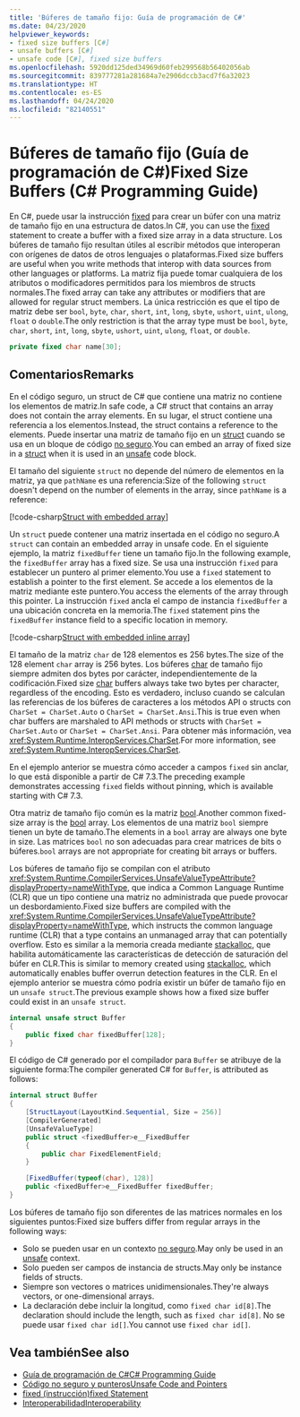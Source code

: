 ```yaml
---
title: 'Búferes de tamaño fijo: Guía de programación de C#'
ms.date: 04/23/2020
helpviewer_keywords:
- fixed size buffers [C#]
- unsafe buffers [C#]
- unsafe code [C#], fixed size buffers
ms.openlocfilehash: 5920dd125ded34969d60feb299568b56402056ab
ms.sourcegitcommit: 839777281a281684a7e2906dccb3acd7f6a32023
ms.translationtype: HT
ms.contentlocale: es-ES
ms.lasthandoff: 04/24/2020
ms.locfileid: "82140551"
---
```

# <a name="fixed-size-buffers-c-programming-guide"></a><span data-ttu-id="3b2e1-102">Búferes de tamaño fijo (Guía de programación de C#)</span><span class="sxs-lookup"><span data-stu-id="3b2e1-102">Fixed Size Buffers (C# Programming Guide)</span></span>

<span data-ttu-id="3b2e1-103">En C#, puede usar la instrucción [fixed](../../language-reference/keywords/fixed-statement.md) para crear un búfer con una matriz de tamaño fijo en una estructura de datos.</span><span class="sxs-lookup"><span data-stu-id="3b2e1-103">In C#, you can use the [fixed](../../language-reference/keywords/fixed-statement.md) statement to create a buffer with a fixed size array in a data structure.</span></span> <span data-ttu-id="3b2e1-104">Los búferes de tamaño fijo resultan útiles al escribir métodos que interoperan con orígenes de datos de otros lenguajes o plataformas.</span><span class="sxs-lookup"><span data-stu-id="3b2e1-104">Fixed size buffers are useful when you write methods that interop with data sources from other languages or platforms.</span></span> <span data-ttu-id="3b2e1-105">La matriz fija puede tomar cualquiera de los atributos o modificadores permitidos para los miembros de structs normales.</span><span class="sxs-lookup"><span data-stu-id="3b2e1-105">The fixed array can take any attributes or modifiers that are allowed for regular struct members.</span></span> <span data-ttu-id="3b2e1-106">La única restricción es que el tipo de matriz debe ser `bool`, `byte`, `char`, `short`, `int`, `long`, `sbyte`, `ushort`, `uint`, `ulong`, `float` o `double`.</span><span class="sxs-lookup"><span data-stu-id="3b2e1-106">The only restriction is that the array type must be `bool`, `byte`, `char`, `short`, `int`, `long`, `sbyte`, `ushort`, `uint`, `ulong`, `float`, or `double`.</span></span>

```csharp
private fixed char name[30];
```

## <a name="remarks"></a><span data-ttu-id="3b2e1-107">Comentarios</span><span class="sxs-lookup"><span data-stu-id="3b2e1-107">Remarks</span></span>

<span data-ttu-id="3b2e1-108">En el código seguro, un struct de C# que contiene una matriz no contiene los elementos de matriz.</span><span class="sxs-lookup"><span data-stu-id="3b2e1-108">In safe code, a C# struct that contains an array does not contain the array elements.</span></span> <span data-ttu-id="3b2e1-109">En su lugar, el struct contiene una referencia a los elementos.</span><span class="sxs-lookup"><span data-stu-id="3b2e1-109">Instead, the struct contains a reference to the elements.</span></span> <span data-ttu-id="3b2e1-110">Puede insertar una matriz de tamaño fijo en un [struct](../../language-reference/builtin-types/struct.md) cuando se usa en un bloque de código [no seguro](../../language-reference/keywords/unsafe.md).</span><span class="sxs-lookup"><span data-stu-id="3b2e1-110">You can embed an array of fixed size in a [struct](../../language-reference/builtin-types/struct.md) when it is used in an [unsafe](../../language-reference/keywords/unsafe.md) code block.</span></span>

<span data-ttu-id="3b2e1-111">El tamaño del siguiente `struct` no depende del número de elementos en la matriz, ya que `pathName` es una referencia:</span><span class="sxs-lookup"><span data-stu-id="3b2e1-111">Size of the following `struct` doesn't depend on the number of elements in the array, since `pathName` is a reference:</span></span>

[!code-csharp[Struct with embedded array](../../../../samples/snippets/csharp/keywords/FixedKeywordExamples.cs#6)]

<span data-ttu-id="3b2e1-112">Un `struct` puede contener una matriz insertada en el código no seguro.</span><span class="sxs-lookup"><span data-stu-id="3b2e1-112">A `struct` can contain an embedded array in unsafe code.</span></span> <span data-ttu-id="3b2e1-113">En el siguiente ejemplo, la matriz `fixedBuffer` tiene un tamaño fijo.</span><span class="sxs-lookup"><span data-stu-id="3b2e1-113">In the following example, the `fixedBuffer` array has a fixed size.</span></span> <span data-ttu-id="3b2e1-114">Se usa una instrucción `fixed` para establecer un puntero al primer elemento.</span><span class="sxs-lookup"><span data-stu-id="3b2e1-114">You use a `fixed` statement to establish a pointer to the first element.</span></span> <span data-ttu-id="3b2e1-115">Se accede a los elementos de la matriz mediante este puntero.</span><span class="sxs-lookup"><span data-stu-id="3b2e1-115">You access the elements of the array through this pointer.</span></span> <span data-ttu-id="3b2e1-116">La instrucción `fixed` ancla el campo de instancia `fixedBuffer` a una ubicación concreta en la memoria.</span><span class="sxs-lookup"><span data-stu-id="3b2e1-116">The `fixed` statement pins the `fixedBuffer` instance field to a specific location in memory.</span></span>

[!code-csharp[Struct with embedded inline array](../../../../samples/snippets/csharp/keywords/FixedKeywordExamples.cs#7)]

<span data-ttu-id="3b2e1-117">El tamaño de la matriz `char` de 128 elementos es 256 bytes.</span><span class="sxs-lookup"><span data-stu-id="3b2e1-117">The size of the 128 element `char` array is 256 bytes.</span></span> <span data-ttu-id="3b2e1-118">Los búferes [char](../../language-reference/builtin-types/char.md) de tamaño fijo siempre admiten dos bytes por carácter, independientemente de la codificación.</span><span class="sxs-lookup"><span data-stu-id="3b2e1-118">Fixed size [char](../../language-reference/builtin-types/char.md) buffers always take two bytes per character, regardless of the encoding.</span></span> <span data-ttu-id="3b2e1-119">Esto es verdadero, incluso cuando se calculan las referencias de los búferes de caracteres a los métodos API o structs con `CharSet = CharSet.Auto` o `CharSet = CharSet.Ansi`.</span><span class="sxs-lookup"><span data-stu-id="3b2e1-119">This is true even when char buffers are marshaled to API methods or structs with `CharSet = CharSet.Auto` or `CharSet = CharSet.Ansi`.</span></span> <span data-ttu-id="3b2e1-120">Para obtener más información, vea <xref:System.Runtime.InteropServices.CharSet>.</span><span class="sxs-lookup"><span data-stu-id="3b2e1-120">For more information, see <xref:System.Runtime.InteropServices.CharSet>.</span></span>

<span data-ttu-id="3b2e1-121">En el ejemplo anterior se muestra cómo acceder a campos `fixed` sin anclar, lo que está disponible a partir de C# 7.3.</span><span class="sxs-lookup"><span data-stu-id="3b2e1-121">The  preceding example demonstrates accessing `fixed` fields without pinning, which is available starting with C# 7.3.</span></span>

<span data-ttu-id="3b2e1-122">Otra matriz de tamaño fijo común es la matriz [bool](../../language-reference/builtin-types/bool.md).</span><span class="sxs-lookup"><span data-stu-id="3b2e1-122">Another common fixed-size array is the [bool](../../language-reference/builtin-types/bool.md) array.</span></span> <span data-ttu-id="3b2e1-123">Los elementos de una matriz `bool` siempre tienen un byte de tamaño.</span><span class="sxs-lookup"><span data-stu-id="3b2e1-123">The elements in a `bool` array are always one byte in size.</span></span> <span data-ttu-id="3b2e1-124">Las matrices `bool` no son adecuadas para crear matrices de bits o búferes.</span><span class="sxs-lookup"><span data-stu-id="3b2e1-124">`bool` arrays are not appropriate for creating bit arrays or buffers.</span></span>

<span data-ttu-id="3b2e1-125">Los búferes de tamaño fijo se compilan con el atributo <xref:System.Runtime.CompilerServices.UnsafeValueTypeAttribute?displayProperty=nameWithType>, que indica a Common Language Runtime (CLR) que un tipo contiene una matriz no administrada que puede provocar un desbordamiento.</span><span class="sxs-lookup"><span data-stu-id="3b2e1-125">Fixed size buffers are compiled with the <xref:System.Runtime.CompilerServices.UnsafeValueTypeAttribute?displayProperty=nameWithType>, which instructs the common language runtime (CLR) that a type contains an unmanaged array that can potentially overflow.</span></span> <span data-ttu-id="3b2e1-126">Esto es similar a la memoria creada mediante [stackalloc](../../language-reference/operators/stackalloc.md), que habilita automáticamente las características de detección de saturación del búfer en CLR.</span><span class="sxs-lookup"><span data-stu-id="3b2e1-126">This is similar to memory created using [stackalloc](../../language-reference/operators/stackalloc.md), which automatically enables buffer overrun detection features in the CLR.</span></span> <span data-ttu-id="3b2e1-127">En el ejemplo anterior se muestra cómo podría existir un búfer de tamaño fijo en un `unsafe struct`.</span><span class="sxs-lookup"><span data-stu-id="3b2e1-127">The previous example shows how a fixed size buffer could exist in an `unsafe struct`.</span></span>

```csharp
internal unsafe struct Buffer
{
    public fixed char fixedBuffer[128];
}
```

<span data-ttu-id="3b2e1-128">El código de C# generado por el compilador para `Buffer` se atribuye de la siguiente forma:</span><span class="sxs-lookup"><span data-stu-id="3b2e1-128">The compiler generated C# for `Buffer`, is attributed as follows:</span></span>

```csharp
internal struct Buffer
{
    [StructLayout(LayoutKind.Sequential, Size = 256)]
    [CompilerGenerated]
    [UnsafeValueType]
    public struct <fixedBuffer>e__FixedBuffer
    {
        public char FixedElementField;
    }

    [FixedBuffer(typeof(char), 128)]
    public <fixedBuffer>e__FixedBuffer fixedBuffer;
}
```

<span data-ttu-id="3b2e1-129">Los búferes de tamaño fijo son diferentes de las matrices normales en los siguientes puntos:</span><span class="sxs-lookup"><span data-stu-id="3b2e1-129">Fixed size buffers differ from regular arrays in the following ways:</span></span>

- <span data-ttu-id="3b2e1-130">Solo se pueden usar en un contexto [no seguro](../../language-reference/keywords/unsafe.md).</span><span class="sxs-lookup"><span data-stu-id="3b2e1-130">May only be used in an [unsafe](../../language-reference/keywords/unsafe.md) context.</span></span>
- <span data-ttu-id="3b2e1-131">Solo pueden ser campos de instancia de structs.</span><span class="sxs-lookup"><span data-stu-id="3b2e1-131">May only be instance fields of structs.</span></span>
- <span data-ttu-id="3b2e1-132">Siempre son vectores o matrices unidimensionales.</span><span class="sxs-lookup"><span data-stu-id="3b2e1-132">They're always vectors, or one-dimensional arrays.</span></span>
- <span data-ttu-id="3b2e1-133">La declaración debe incluir la longitud, como `fixed char id[8]`.</span><span class="sxs-lookup"><span data-stu-id="3b2e1-133">The declaration should include the length, such as `fixed char id[8]`.</span></span> <span data-ttu-id="3b2e1-134">No se puede usar `fixed char id[]`.</span><span class="sxs-lookup"><span data-stu-id="3b2e1-134">You cannot use `fixed char id[]`.</span></span>

## <a name="see-also"></a><span data-ttu-id="3b2e1-135">Vea también</span><span class="sxs-lookup"><span data-stu-id="3b2e1-135">See also</span></span>

- [<span data-ttu-id="3b2e1-136">Guía de programación de C#</span><span class="sxs-lookup"><span data-stu-id="3b2e1-136">C# Programming Guide</span></span>](../index.md)
- [<span data-ttu-id="3b2e1-137">Código no seguro y punteros</span><span class="sxs-lookup"><span data-stu-id="3b2e1-137">Unsafe Code and Pointers</span></span>](index.md)
- [<span data-ttu-id="3b2e1-138">fixed (instrucción)</span><span class="sxs-lookup"><span data-stu-id="3b2e1-138">fixed Statement</span></span>](../../language-reference/keywords/fixed-statement.md)
- [<span data-ttu-id="3b2e1-139">Interoperabilidad</span><span class="sxs-lookup"><span data-stu-id="3b2e1-139">Interoperability</span></span>](../interop/index.md)
